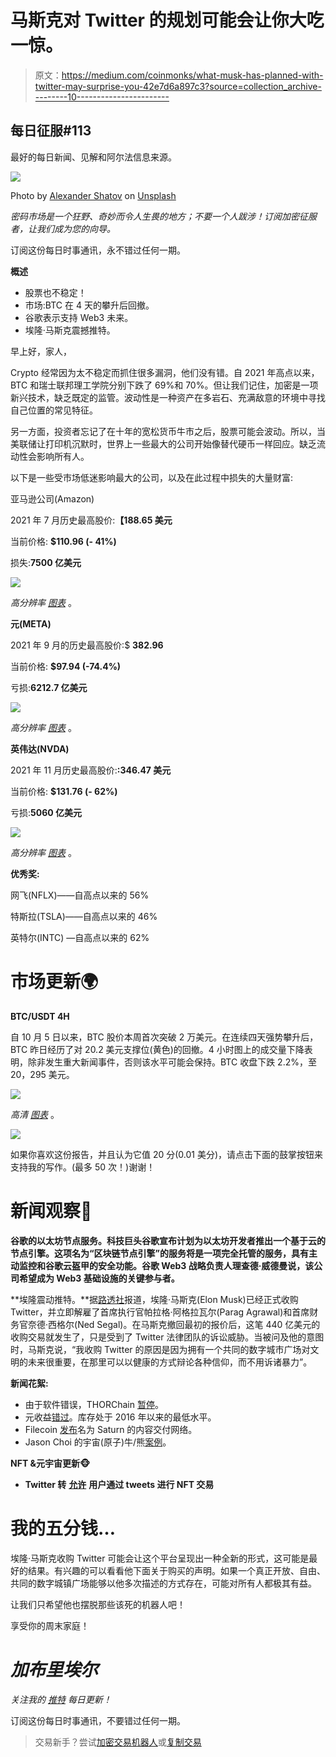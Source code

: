 # 马斯克对 Twitter 的规划可能会让你大吃一惊。

> 原文：<https://medium.com/coinmonks/what-musk-has-planned-with-twitter-may-surprise-you-42e7d6a897c3?source=collection_archive---------10----------------------->

## 每日征服#113

最好的每日新闻、见解和阿尔法信息来源。

![](img/87a741015884dca651aae2b1368094bb.png)

Photo by [Alexander Shatov](https://unsplash.com/@alexbemore?utm_source=medium&utm_medium=referral) on [Unsplash](https://unsplash.com?utm_source=medium&utm_medium=referral)

*密码市场是一个狂野、奇妙而令人生畏的地方；不要一个人跋涉！订阅加密征服者，让我们成为您的向导。*

订阅这份每日时事通讯，永不错过任何一期。

**概述**

*   股票也不稳定！
*   市场:BTC 在 4 天的攀升后回撤。
*   谷歌表示支持 Web3 未来。
*   埃隆·马斯克震撼推特。

早上好，家人，

Crypto 经常因为太不稳定而抓住很多漏洞，他们没有错。自 2021 年高点以来，BTC 和瑞士联邦理工学院分别下跌了 69%和 70%。但让我们记住，加密是一项新兴技术，缺乏既定的监管。波动性是一种资产在多岩石、充满敌意的环境中寻找自己位置的常见特征。

另一方面，投资者忘记了在十年的宽松货币牛市之后，股票可能会波动。所以，当美联储让打印机沉默时，世界上一些最大的公司开始像替代硬币一样回应。缺乏流动性会影响所有人。

以下是一些受市场低迷影响最大的公司，以及在此过程中损失的大量财富:

亚马逊公司(Amazon)

2021 年 7 月历史最高股价:**【188.65 美元**

当前价格: **$110.96 (- 41%)**

损失:**7500 亿美元**

![](img/3e1b87c11cb913522867004e6f6f7e1d.png)

*高分辨率* [*图表*](https://www.tradingview.com/x/Pmkbj7lP/) 。

**元(META)**

2021 年 9 月的历史最高股价:$ **382.96**

当前价格: **$97.94 (-74.4%)**

亏损:**6212.7 亿美元**

![](img/c7e5482b72f49020cd8082d0ab01c768.png)

*高分辨率* [*图表*](https://www.tradingview.com/x/5bovNqdg/) 。

**英伟达(NVDA)**

2021 年 11 月历史最高股价:**:346.47 美元**

当前价格: **$131.76 (- 62%)**

亏损:**5060 亿美元**

![](img/692b373d1eeb9eff4b910eba2484abb3.png)

*高分辨率* [*图表*](https://www.tradingview.com/x/UyioLAaD/) 。

**优秀奖:**

网飞(NFLX)——自高点以来的 56%

特斯拉(TSLA)——自高点以来的 46%

英特尔(INTC) —自高点以来的 62%

# 市场更新🌍

**BTC/USDT 4H**

自 10 月 5 日以来，BTC 股价本周首次突破 2 万美元。在连续四天强势攀升后，BTC 昨日经历了对 20.2 美元支撑位(黄色)的回撤。4 小时图上的成交量下降表明，除非发生重大新闻事件，否则该水平可能会保持。BTC 收盘下跌 2.2%，至 20，295 美元。

![](img/67692344c39fa4d38f1092c66a8f0103.png)

*高清* [*图表*](https://www.tradingview.com/x/pzwvL8BR/) 。

![](img/5ebb345c57b785794ee94832f57f93d2.png)

如果你喜欢这份报告，并且认为它值 20 分(0.01 美分)，请点击下面的鼓掌按钮来支持我的写作。(最多 50 次！)谢谢！

# 新闻观察📰

**谷歌的以太坊节点服务。科技巨头谷歌宣布计划为以太坊开发者推出一个基于云的节点引擎。这项名为“区块链节点引擎”的服务将是一项完全托管的服务，具有主动监控和谷歌云盔甲的安全功能。谷歌 Web3 战略负责人理查德·威德曼说，该公司希望成为 Web3 基础设施的关键参与者。**

**埃隆震动推特。**据[路透社](https://www.reuters.com/markets/deals/elon-musk-completes-44-bln-acquisition-twitter-2022-10-28/)报道，埃隆·马斯克(Elon Musk)已经正式收购 Twitter，并立即解雇了首席执行官帕拉格·阿格拉瓦尔(Parag Agrawal)和首席财务官奈德·西格尔(Ned Segal)。在马斯克撤回最初的报价后，这笔 440 亿美元的收购交易就发生了，只是受到了 Twitter 法律团队的诉讼威胁。当被问及他的意图时，马斯克说，“我收购 Twitter 的原因是因为拥有一个共同的数字城市广场对文明的未来很重要，在那里可以以健康的方式辩论各种信仰，而不用诉诸暴力”。

**新闻花絮:**

*   由于软件错误，THORChain [暂停](https://twitter.com/THORChain/status/1585765332958183425?s=20&t=GpizA4XGAFQd9oqmO2g3Sw)。
*   元收益[错过](https://www.cnbc.com/2022/10/27/meta-stock-falls-23percent-on-earnings-miss-analyst-downgrades.html)。库存处于 2016 年以来的最低水平。
*   Filecoin [发布](https://www.theblock.co/post/180450/filecoin-releases-new-content-delivery-network-called-saturn)名为 Saturn 的内容交付网络。
*   Jason Choi 的宇宙(原子)牛/熊[案例](https://twitter.com/mrjasonchoi/status/1585658843215712257?s=20&t=mh2W1O1k6tlklOAXPv-U2A)。

**NFT &元宇宙更新🐵**

*   **Twitter 转** [**允许**](https://decrypt.co/113007/twitter-buy-sell-nfts-tweets-magic-eden-dapper-rarible) **用户通过 tweets 进行 NFT 交易**

# 我的五分钱…

埃隆·马斯克收购 Twitter 可能会让这个平台呈现出一种全新的形式，这可能是最好的结果。有兴趣的可以看看他下面关于购买的声明。如果一个真正开放、自由、共同的数字城镇广场能够以他多次描述的方式存在，可能对所有人都极其有益。

让我们只希望他也摆脱那些该死的机器人吧！

享受你的周末家庭！

# ***加布里埃尔***

*关注我的* [*推特*](https://twitter.com/web3_gabri) *每日更新！*

订阅这份每日时事通讯，不要错过任何一期。

> 交易新手？尝试[加密交易机器人](/coinmonks/crypto-trading-bot-c2ffce8acb2a)或[复制交易](/coinmonks/top-10-crypto-copy-trading-platforms-for-beginners-d0c37c7d698c)